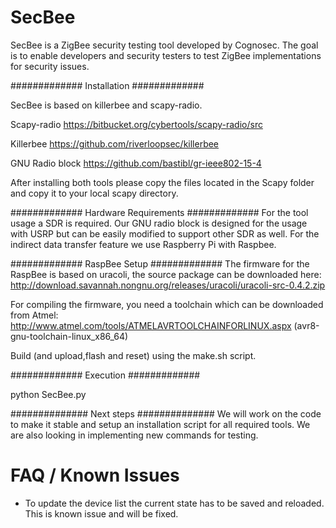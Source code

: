 # SecBee

SecBee is a ZigBee security testing tool developed by Cognosec. The goal is to enable developers and security testers to test ZigBee implementations for security issues.


#############
Installation
#############

SecBee is based on killerbee and scapy-radio.

Scapy-radio 
https://bitbucket.org/cybertools/scapy-radio/src

Killerbee
https://github.com/riverloopsec/killerbee

GNU Radio block
https://github.com/bastibl/gr-ieee802-15-4

After installing both tools please copy the files located in the Scapy folder and copy it to your local scapy directory.

#############
Hardware Requirements
#############
For the tool usage a SDR is required. Our GNU radio block is designed for the usage with USRP but can be easily modified to support other SDR as well. For the indirect data transfer feature we use Raspberry Pi with Raspbee.

#############
RaspBee Setup
#############
The firmware for the RaspBee is based on uracoli, the source package can be downloaded here:
http://download.savannah.nongnu.org/releases/uracoli/uracoli-src-0.4.2.zip

For compiling the firmware, you need a toolchain which can be downloaded from Atmel:
http://www.atmel.com/tools/ATMELAVRTOOLCHAINFORLINUX.aspx (avr8-gnu-toolchain-linux_x86_64)

Build (and upload,flash and reset) using the make.sh script.

#############
Execution
#############

python SecBee.py


##############
Next steps
##############
We will work on the code to make it stable and setup an installation script for all required tools.
We are also looking in implementing new commands for testing.

# FAQ / Known Issues

- To update the device list the current state has to be saved and reloaded. This is known issue and will be fixed.
